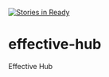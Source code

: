 [![Stories in Ready](https://badge.waffle.io/reinmen/effective-hub.png?label=ready&title=Ready)](https://waffle.io/reinmen/effective-hub)
# effective-hub
Effective Hub
